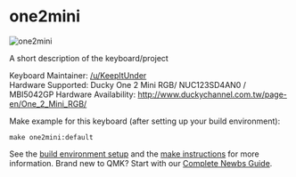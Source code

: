 # one2mini

![one2mini](http://www.duckychannel.com.tw/page-en/One_2_Mini_RGB/images/One2_Mini_01_02.jpg)

A short description of the keyboard/project

Keyboard Maintainer: [/u/KeepItUnder](https://github.com/GitWellBack)  
Hardware Supported: Ducky One 2 Mini RGB/ NUC123SD4AN0 / MBI5042GP
Hardware Availability: http://www.duckychannel.com.tw/page-en/One_2_Mini_RGB/

Make example for this keyboard (after setting up your build environment):

    make one2mini:default

See the [build environment setup](https://docs.qmk.fm/#/getting_started_build_tools) and the [make instructions](https://docs.qmk.fm/#/getting_started_make_guide) for more information. Brand new to QMK? Start with our [Complete Newbs Guide](https://docs.qmk.fm/#/newbs).

